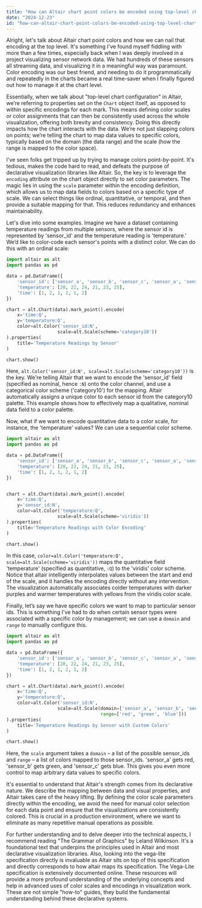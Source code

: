 ```yaml
---
title: "How can Altair chart point colors be encoded using top-level chart configuration?"
date: "2024-12-23"
id: "how-can-altair-chart-point-colors-be-encoded-using-top-level-chart-configuration"
---
```


Alright, let's talk about Altair chart point colors and how we can nail that encoding at the top level. It's something I've found myself fiddling with more than a few times, especially back when I was deeply involved in a project visualizing sensor network data. We had hundreds of these sensors all streaming data, and visualizing it in a meaningful way was paramount. Color encoding was our best friend, and needing to do it programmatically and repeatedly in the charts became a real time-saver when I finally figured out how to manage it at the chart level.

Essentially, when we talk about "top-level chart configuration" in Altair, we’re referring to properties set on the `Chart` object itself, as opposed to within specific encodings for each mark. This means defining color scales or color assignments that can then be consistently used across the whole visualization, offering both brevity and consistency. Doing this directly impacts how the chart interacts with the data. We’re not just slapping colors on points; we’re telling the chart to map data values to specific colors, typically based on the domain (the data range) and the scale (how the range is mapped to the color space).

I've seen folks get tripped up by trying to manage colors point-by-point. It's tedious, makes the code hard to read, and defeats the purpose of declarative visualization libraries like Altair. So, the key is to leverage the `encoding` attribute on the chart object directly to set color parameters. The magic lies in using the `scale` parameter within the encoding definition, which allows us to map data fields to colors based on a specific type of scale. We can select things like ordinal, quantitative, or temporal, and then provide a suitable mapping for that. This reduces redundancy and enhances maintainability.

Let's dive into some examples. Imagine we have a dataset containing temperature readings from multiple sensors, where the sensor id is represented by 'sensor_id' and the temperature reading is 'temperature.' We’d like to color-code each sensor's points with a distinct color. We can do this with an ordinal scale:

```python
import altair as alt
import pandas as pd

data = pd.DataFrame({
    'sensor_id': ['sensor_a', 'sensor_b', 'sensor_c', 'sensor_a', 'sensor_b', 'sensor_c'],
    'temperature': [20, 22, 24, 21, 23, 25],
    'time': [1, 2, 1, 2, 1, 2]
})

chart = alt.Chart(data).mark_point().encode(
    x='time:Q',
    y='temperature:Q',
    color=alt.Color('sensor_id:N',
                   scale=alt.Scale(scheme='category10'))
).properties(
    title='Temperature Readings by Sensor'
)

chart.show()
```

Here, `alt.Color('sensor_id:N', scale=alt.Scale(scheme='category10'))` is the key. We're telling Altair that we want to encode the 'sensor_id' field (specified as nominal, hence `:N`) onto the color channel, and use a categorical color scheme ('category10') for the mapping. Altair automatically assigns a unique color to each sensor id from the category10 palette. This example shows how to effectively map a qualitative, nominal data field to a color palette.

Now, what if we want to encode quantitative data to a color scale, for instance, the 'temperature' values? We can use a sequential color scheme.

```python
import altair as alt
import pandas as pd

data = pd.DataFrame({
    'sensor_id': ['sensor_a', 'sensor_b', 'sensor_c', 'sensor_a', 'sensor_b', 'sensor_c'],
    'temperature': [20, 22, 24, 21, 23, 25],
    'time': [1, 2, 1, 2, 1, 2]
})


chart = alt.Chart(data).mark_point().encode(
    x='time:Q',
    y='sensor_id:N',
    color=alt.Color('temperature:Q',
                   scale=alt.Scale(scheme='viridis'))
).properties(
    title='Temperature Readings with Color Encoding'
)

chart.show()
```

In this case, `color=alt.Color('temperature:Q', scale=alt.Scale(scheme='viridis'))` maps the quantitative field 'temperature' (specified as quantitative, `:Q`) to the 'viridis' color scheme. Notice that altair intelligently interpolates values between the start and end of the scale, and it handles the encoding directly without any intervention. The visualization automatically associates colder temperatures with darker purples and warmer temperatures with yellows from the viridis color scale.

Finally, let’s say we have specific colors we want to map to particular sensor ids. This is something I've had to do when certain sensor types were associated with a specific color by management; we can use a `domain` and `range` to manually configure this.

```python
import altair as alt
import pandas as pd

data = pd.DataFrame({
    'sensor_id': ['sensor_a', 'sensor_b', 'sensor_c', 'sensor_a', 'sensor_b', 'sensor_c'],
    'temperature': [20, 22, 24, 21, 23, 25],
    'time': [1, 2, 1, 2, 1, 2]
})

chart = alt.Chart(data).mark_point().encode(
    x='time:Q',
    y='temperature:Q',
    color=alt.Color('sensor_id:N',
                   scale=alt.Scale(domain=['sensor_a', 'sensor_b', 'sensor_c'],
                                   range=['red', 'green', 'blue']))
).properties(
    title='Temperature Readings by Sensor with Custom Colors'
)

chart.show()
```

Here, the `scale` argument takes a `domain` – a list of the possible sensor_ids and `range` – a list of colors mapped to those sensor_ids. 'sensor_a' gets red, 'sensor_b' gets green, and 'sensor_c' gets blue. This gives you even more control to map arbitrary data values to specific colors.

It's essential to understand that Altair's strength comes from its declarative nature. We describe the mapping between data and visual properties, and Altair takes care of the heavy lifting. By defining the color scale parameters directly within the encoding, we avoid the need for manual color selection for each data point and ensure that the visualizations are consistently colored. This is crucial in a production environment, where we want to eliminate as many repetitive manual operations as possible.

For further understanding and to delve deeper into the technical aspects, I recommend reading "The Grammar of Graphics" by Leland Wilkinson. It's a foundational text that underpins the principles used in Altair and most declarative visualization libraries. Also, looking into the vega-lite specification directly is invaluable as Altair sits on top of this specification and directly corresponds to how altair maps its specification. The Vega-Lite specification is extensively documented online. These resources will provide a more profound understanding of the underlying concepts and help in advanced uses of color scales and encodings in visualization work. These are not simple "how-to" guides, they build the fundamental understanding behind these declarative systems.
